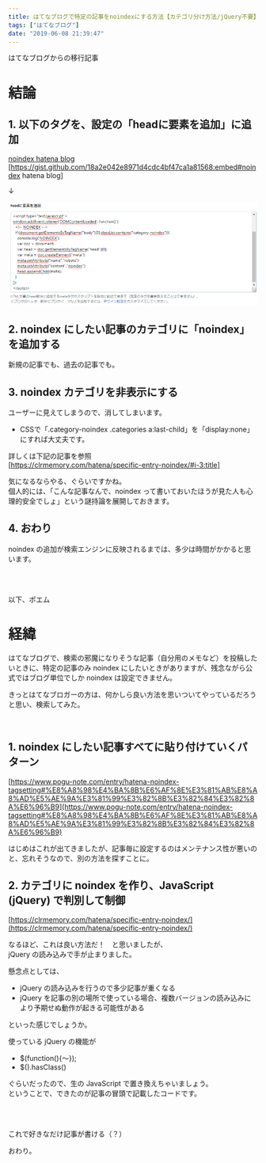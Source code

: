 ```yaml
---
title: はてなブログで特定の記事をnoindexにする方法【カテゴリ分け方法/jQuery不要】
tags: ["はてなブログ"]
date: "2019-06-08 21:39:47"
---
```


<div class="alert info">
はてなブログからの移行記事
</div>



<!-- more -->

# 結論

## 1. 以下のタグを、設定の「headに要素を追加」に追加

[noindex hatena blog](https://gist.github.com/18a2e042e8971d4cdc4bf47ca1a81568)  
[https://gist.github.com/18a2e042e8971d4cdc4bf47ca1a81568:embed#noindex hatena blog]

↓

![20190608211627](20190608211627.png)

## 2. noindex にしたい記事のカテゴリに「noindex」を追加する
新規の記事でも、過去の記事でも。

## 3. noindex カテゴリを非表示にする
ユーザーに見えてしまうので、消してしまいます。  

* CSSで「.category-noindex .categories a:last-child」を「display:none」にすれば大丈夫です。

詳しくは下記の記事を参照  
[https://clrmemory.com/hatena/specific-entry-noindex/#i-3:title]

気になるならやる、ぐらいですかね。  
個人的には、「こんな記事なんで、noindex って書いておいたほうが見た人も心理的安全でしょ」という謎持論を展開しておきます。

## 4. おわり
noindex の追加が検索エンジンに反映されるまでは、多少は時間がかかると思います。

<br>

<Br>

以下、ポエム



# 経緯

はてなブログで、検索の邪魔になりそうな記事（自分用のメモなど）を投稿したいときに、特定の記事のみ noindex にしたいときがありますが、残念ながら公式ではブログ単位でしか noindex は設定できません。

きっとはてなブロガーの方は、何かしら良い方法を思いついてやっているだろうと思い、検索してみた。

<br>

## 1. noindex にしたい記事すべてに貼り付けていくパターン

[https://www.pogu-note.com/entry/hatena-noindex-tagsetting#%E8%A8%98%E4%BA%8B%E6%AF%8E%E3%81%AB%E8%A8%AD%E5%AE%9A%E3%81%99%E3%82%8B%E3%82%84%E3%82%8A%E6%96%B9](https://www.pogu-note.com/entry/hatena-noindex-tagsetting#%E8%A8%98%E4%BA%8B%E6%AF%8E%E3%81%AB%E8%A8%AD%E5%AE%9A%E3%81%99%E3%82%8B%E3%82%84%E3%82%8A%E6%96%B9)

はじめはこれが出てきましたが、記事毎に設定するのはメンテナンス性が悪いのと、忘れそうなので、別の方法を探すことに。

## 2. カテゴリに noindex を作り、JavaScript (jQuery) で判別して制御

[https://clrmemory.com/hatena/specific-entry-noindex/](https://clrmemory.com/hatena/specific-entry-noindex/)

なるほど、これは良い方法だ！　と思いましたが、  
jQuery の読み込みで手が止まりました。

懸念点としては、

* jQuery の読み込みを行うので多少記事が重くなる
* jQuery を記事の別の場所で使っている場合、複数バージョンの読み込みにより予期せぬ動作が起きる可能性がある  

といった感じでしょうか。

使っている jQuery の機能が

* $(function(){～});
* $().hasClass()

ぐらいだったので、生の JavaScript で置き換えちゃいましょう。  
ということで、できたのが記事の冒頭で記載したコードです。

<br>

<br>

これで好きなだけ記事が書ける（？）

おわり。

<br>
